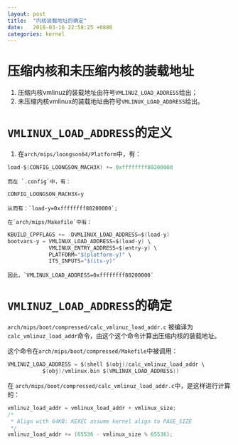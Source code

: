 ```yaml
---
layout: post
title:  "内核装载地址的确定"
date:   2018-03-16 22:58:25 +0800
categories: kernel
---
```

# 压缩内核和未压缩内核的装载地址
  1. 压缩内核vmlinuz的装载地址由符号`VMLINUZ_LOAD_ADDRESS`给出；
  2. 未压缩内核vmlinux的装载地址由符号`VMLINUX_LOAD_ADDRESS`给出。

# `VMLINUX_LOAD_ADDRESS`的定义
  1. 在`arch/mips/loongson64/Platform`中，有：
```C
load-$(CONFIG_LOONGSON_MACH3X) += 0xffffffff80200000
```
    而在 `.config`中，有：
```C
CONFIG_LOONGSON_MACH3X=y
```

    从而有：`load-y=0xffffffff80200000`;

    在`arch/mips/Makefile`中有：
```C
KBUILD_CPPFLAGS += -DVMLINUX_LOAD_ADDRESS=$(load-y)
bootvars-y = VMLINUX_LOAD_ADDRESS=$(load-y) \
             VMLINUX_ENTRY_ADDRESS=$(entry-y) \
             PLATFORM="$(platform-y)" \
             ITS_INPUTS="$(its-y)"
```
    因此，`VMLINUX_LOAD_ADDRESS=0xffffffff80200000`

# `VMLINUZ_LOAD_ADDRESS`的确定
`arch/mips/boot/compressed/calc_vmlinuz_load_addr.c` 被编译为 `calc_vmlinuz_load_addr`命令，由这个这个命令计算出压缩内核的装载地址。

这个命令在`arch/mips/boot/compressed/Makefile`中被调用：
```C
VMLINUZ_LOAD_ADDRESS = $(shell $(obj)/calc_vmlinuz_load_addr \
           $(obj)/vmlinux.bin $(VMLINUX_LOAD_ADDRESS))
```
在 `arch/mips/boot/compressed/calc_vmlinuz_load_addr.c`中，是这样进行计算的：
```C
vmlinuz_load_addr = vmlinux_load_addr + vmlinux_size;
/* 
 * Align with 64KB: KEXEC assume kernel align to PAGE_SIZE
 */
vmlinuz_load_addr += (65536 - vmlinux_size % 65536);
```


